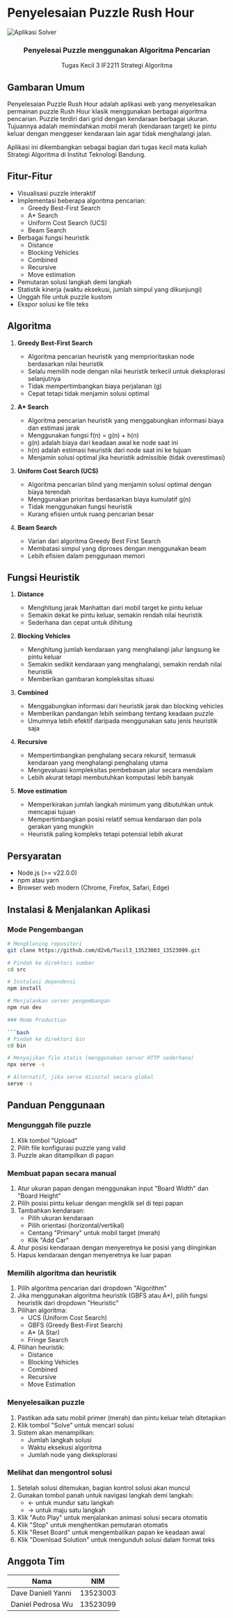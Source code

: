 # Penyelesaian Puzzle Rush Hour
![Aplikasi Solver](./doc/UnblockCarGame.gif)
<div align="center">
  <h3>Penyelesai Puzzle menggunakan Algoritma Pencarian</h3>
  <p>Tugas Kecil 3 IF2211 Strategi Algoritma</p>
</div>

## Gambaran Umum

Penyelesaian Puzzle Rush Hour adalah aplikasi web yang menyelesaikan permainan puzzle Rush Hour klasik menggunakan berbagai algoritma pencarian. Puzzle terdiri dari grid dengan kendaraan berbagai ukuran. Tujuannya adalah memindahkan mobil merah (kendaraan target) ke pintu keluar dengan menggeser kendaraan lain agar tidak menghalangi jalan.

Aplikasi ini dikembangkan sebagai bagian dari tugas kecil mata kuliah Strategi Algoritma di Institut Teknologi Bandung.

## Fitur-Fitur

- Visualisasi puzzle interaktif
- Implementasi beberapa algoritma pencarian:
  - Greedy Best-First Search
  - A\* Search
  - Uniform Cost Search (UCS)
  - Beam Search
- Berbagai fungsi heuristik
  - Distance
  - Blocking Vehicles
  - Combined
  - Recursive
  - Move estimation
- Pemutaran solusi langkah demi langkah
- Statistik kinerja (waktu eksekusi, jumlah simpul yang dikunjungi)
- Unggah file untuk puzzle kustom
- Ekspor solusi ke file teks

## Algoritma

1. **Greedy Best-First Search**

   - Algoritma pencarian heuristik yang memprioritaskan node berdasarkan nilai heuristik
   - Selalu memilih node dengan nilai heuristik terkecil untuk dieksplorasi selanjutnya
   - Tidak mempertimbangkan biaya perjalanan (g)
   - Cepat tetapi tidak menjamin solusi optimal

2. **A\* Search**

   - Algoritma pencarian heuristik yang menggabungkan informasi biaya dan estimasi jarak
   - Menggunakan fungsi f(n) = g(n) + h(n)
   - g(n) adalah biaya dari keadaan awal ke node saat ini
   - h(n) adalah estimasi heuristik dari node saat ini ke tujuan
   - Menjamin solusi optimal jika heuristik admissible (tidak overestimasi)

3. **Uniform Cost Search (UCS)**

   - Algoritma pencarian blind yang menjamin solusi optimal dengan biaya terendah
   - Menggunakan prioritas berdasarkan biaya kumulatif g(n)
   - Tidak menggunakan fungsi heuristik
   - Kurang efisien untuk ruang pencarian besar

4. **Beam Search**
   - Varian dari algoritma Greedy Best First Search
   - Membatasi simpul yang diproses dengan menggunakan beam
   - Lebih efisien dalam penggunaan memori

## Fungsi Heuristik

1. **Distance**

   - Menghitung jarak Manhattan dari mobil target ke pintu keluar
   - Semakin dekat ke pintu keluar, semakin rendah nilai heuristik
   - Sederhana dan cepat untuk dihitung

2. **Blocking Vehicles**

   - Menghitung jumlah kendaraan yang menghalangi jalur langsung ke pintu keluar
   - Semakin sedikit kendaraan yang menghalangi, semakin rendah nilai heuristik
   - Memberikan gambaran kompleksitas situasi

3. **Combined**

   - Menggabungkan informasi dari heuristik jarak dan blocking vehicles
   - Memberikan pandangan lebih seimbang tentang keadaan puzzle
   - Umumnya lebih efektif daripada menggunakan satu jenis heuristik saja

4. **Recursive**

   - Mempertimbangkan penghalang secara rekursif, termasuk kendaraan yang menghalangi penghalang utama
   - Mengevaluasi kompleksitas pembebasan jalur secara mendalam
   - Lebih akurat tetapi membutuhkan komputasi lebih banyak

5. **Move estimation**
   - Memperkirakan jumlah langkah minimum yang dibutuhkan untuk mencapai tujuan
   - Mempertimbangkan posisi relatif semua kendaraan dan pola gerakan yang mungkin
   - Heuristik paling kompleks tetapi potensial lebih akurat

## Persyaratan

- Node.js (>= v22.0.0)
- npm atau yarn
- Browser web modern (Chrome, Firefox, Safari, Edge)

## Instalasi & Menjalankan Aplikasi

### Mode Pengembangan

````bash
# Mengkloning repositori
git clone https://github.com/d2v6/Tucil3_13523003_13523099.git

# Pindah ke direktori sumber
cd src

# Instalasi dependensi
npm install

# Menjalankan server pengembangan
npm run dev

### Mode Production

```bash
# Pindah ke direktori bin
cd bin

# Menyajikan file statis (menggunakan server HTTP sederhana)
npx serve -s

# Alternatif, jika serve diinstal secara global
serve -s
````

## Panduan Penggunaan

### Mengunggah file puzzle

1. Klik tombol "Upload"
2. Pilih file konfigurasi puzzle yang valid
3. Puzzle akan ditampilkan di papan

### Membuat papan secara manual

1. Atur ukuran papan dengan menggunakan input "Board Width" dan "Board Height"
2. Pilih posisi pintu keluar dengan mengklik sel di tepi papan
3. Tambahkan kendaraan:
   - Pilih ukuran kendaraan
   - Pilih orientasi (horizontal/vertikal)
   - Centang "Primary" untuk mobil target (merah)
   - Klik "Add Car"
4. Atur posisi kendaraan dengan menyeretnya ke posisi yang diinginkan
5. Hapus kendaraan dengan menyeretnya ke luar papan

### Memilih algoritma dan heuristik

1. Pilih algoritma pencarian dari dropdown "Algorithm"
2. Jika menggunakan algoritma heuristik (GBFS atau A\*), pilih fungsi heuristik dari dropdown "Heuristic"
3. Pilihan algoritma:
   - UCS (Uniform Cost Search)
   - GBFS (Greedy Best-First Search)
   - A\* (A Star)
   - Fringe Search
4. Pilihan heuristik:
   - Distance
   - Blocking Vehicles
   - Combined
   - Recursive
   - Move Estimation

### Menyelesaikan puzzle

1. Pastikan ada satu mobil primer (merah) dan pintu keluar telah ditetapkan
2. Klik tombol "Solve" untuk mencari solusi
3. Sistem akan menampilkan:
   - Jumlah langkah solusi
   - Waktu eksekusi algoritma
   - Jumlah node yang dieksplorasi

### Melihat dan mengontrol solusi

1. Setelah solusi ditemukan, bagian kontrol solusi akan muncul
2. Gunakan tombol panah untuk navigasi langkah demi langkah:
   - ← untuk mundur satu langkah
   - → untuk maju satu langkah
3. Klik "Auto Play" untuk menjalankan animasi solusi secara otomatis
4. Klik "Stop" untuk menghentikan pemutaran otomatis
5. Klik "Reset Board" untuk mengembalikan papan ke keadaan awal
6. Klik "Download Solution" untuk mengunduh solusi dalam format teks

## Anggota Tim

| Nama               | NIM      |
| ------------------ | -------- |
| Dave Daniell Yanni | 13523003 |
| Daniel Pedrosa Wu  | 13523099 |
